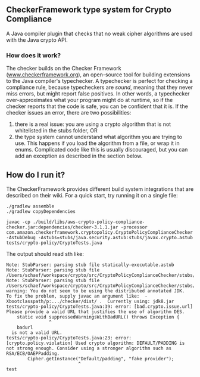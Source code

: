 ## CheckerFramework type system for Crypto Compliance

A Java compiler plugin that checks that no weak cipher algorithms are used with the Java crypto API.

### How does it work?

The checker builds on the Checker Framework (www.checkerframework.org), an open-source tool for building extensions to
the Java compiler's typechecker. A typechecker is perfect for checking a compliance rule, because typecheckers are
*sound*, meaning that they never miss errors, but might report false positives. In other words, a typechecker
over-approximates what your program might do at runtime, so if the checker reports that the code is safe, you can be
confident that it is. If the checker issues an error, there are two possibilities:

1. there is a real issue: you are using a crypto algorithm that is not whitelisted in the stubs folder, OR
2. the type system cannot understand what algorithm you are trying to use. This happens if you load the algorithm
from a file, or wrap it in enums. Complicated code like this is usually discouraged, but you can add an exception as
described in the section below.

## How do I run it?

The CheckerFramework provides different build system integrations that are described on their wiki. For a quick start, try running it on a single file:

```
./gradlew assemble
./gradlew copyDependencies

javac -cp ./build/libs/aws-crypto-policy-compliance-checker.jar:dependencies/checker-3.1.1.jar -processor com.amazon.checkerframework.cryptopolicy.CryptoPolicyComplianceChecker -AstubDebug -Astubs=stubs/java.security.astub:stubs/javax.crypto.astub tests/crypto-policy/CryptoTests.java
```

The output should read sth like:

```
Note: StubParser: parsing stub file statically-executable.astub
Note: StubParser: parsing stub file /Users/schaef/workspace/crypto/src/CryptoPolicyComplianceChecker/stubs/java.security.astub
Note: StubParser: parsing stub file /Users/schaef/workspace/crypto/src/CryptoPolicyComplianceChecker/stubs/javax.crypto.astub
warning: You do not seem to be using the distributed annotated JDK.  To fix the problem, supply javac an argument like:  -Xbootclasspath/p:.../checker/dist/ .  Currently using: jdk8.jar
tests/crypto-policy/CryptoTests.java:39: error: [bad.crypto.issue.url] Please provide a valid URL that justifies the use of algorithm DES.
    static void suppressedWarningsWithBadURL() throws Exception {
                ^
  	badurl
  is not a valid URL.
tests/crypto-policy/CryptoTests.java:23: error: [crypto.policy.violation] Used crypto algorithm: DEFAULT/PADDING is not strong enough. Consider using a stronger algorithm such as RSA/ECB/OAEPPadding.
        Cipher.getInstance("Default/padding", "fake provider");
                           ^
test